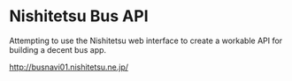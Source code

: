 # Nishitetsu Bus API

Attempting to use the Nishitetsu web interface to create a workable API for building a decent bus app.

http://busnavi01.nishitetsu.ne.jp/

